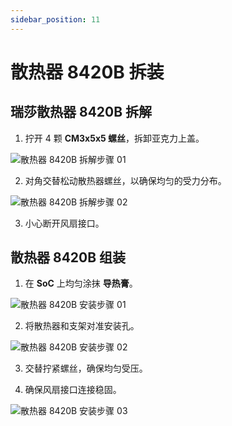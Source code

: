 ```yaml
---
sidebar_position: 11
---
```


# 散热器 8420B 拆装

## 瑞莎散热器 8420B 拆解

1. 拧开 4 颗 **CM3x5x5 螺丝**，拆卸亚克力上盖。

![散热器 8420B 拆解步骤 01](/img/o6/acrylic_shell_02.webp)

2. 对角交替松动散热器螺丝，以确保均匀的受力分布。

![散热器 8420B 拆解步骤 02](/img/o6/heatsink_8420b_02.webp)

3. 小心断开风扇接口。

## 散热器 8420B 组装

1. 在 **SoC** 上均匀涂抹 **导热膏**。

![散热器 8420B 安装步骤 01](/img/o6/heatsink_8420b_03.webp)

2. 将散热器和支架对准安装孔。

![散热器 8420B 安装步骤 02](/img/o6/heatsink_8420b_02.webp)

3. 交替拧紧螺丝，确保均匀受压。

4. 确保风扇接口连接稳固。

![散热器 8420B 安装步骤 03](/img/o6/fan_interface_01.webp)
